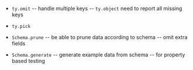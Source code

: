 - `ty.omit` -- handle multiple keys -- `ty.object` need to report all missing keys

- `ty.pick`

- `Schema.prune` -- be able to prune data according to schema -- omit extra fields

- `Schema.generate` -- generate example data from schema -- for property based testing
